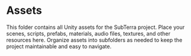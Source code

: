 # Assets

This folder contains all Unity assets for the SubTerra project. Place your scenes, scripts, prefabs, materials, audio files, textures, and other resources here. Organize assets into subfolders as needed to keep the project maintainable and easy to navigate.
